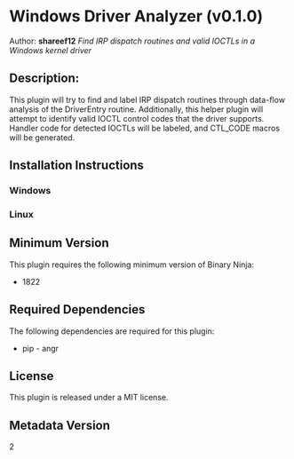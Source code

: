# Windows Driver Analyzer (v0.1.0)

Author: **shareef12**
_Find IRP dispatch routines and valid IOCTLs in a Windows kernel driver_


## Description:

This plugin will try to find and label IRP dispatch routines through data-flow
analysis of the DriverEntry routine. Additionally, this helper plugin will
attempt to identify valid IOCTL control codes that the driver supports.
Handler code for detected IOCTLs will be labeled, and CTL_CODE macros will be
generated.


## Installation Instructions

### Windows



### Linux


## Minimum Version

This plugin requires the following minimum version of Binary Ninja:

 * 1822


## Required Dependencies

The following dependencies are required for this plugin:

 * pip - angr


## License

This plugin is released under a MIT license.


## Metadata Version

2
